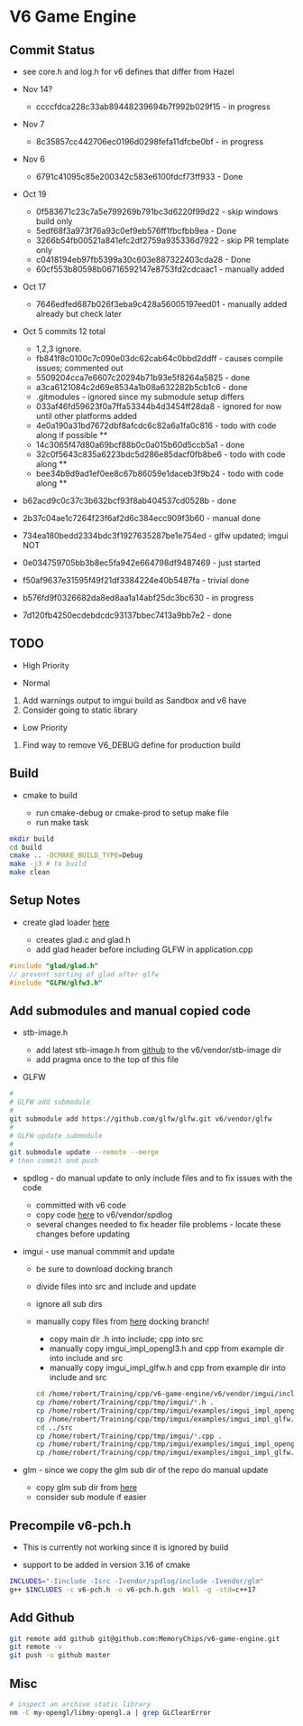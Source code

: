 # V6 Game Engine

## Commit Status

- see core.h and log.h for v6 defines that differ from Hazel

- Nov 14?
  - ccccfdca228c33ab89448239694b7f992b029f15 - in progress

- Nov 7
  - 8c35857cc442706ec0196d0298fefa11dfcbe0bf - in progress

- Nov 6
  - 6791c41095c85e200342c583e6100fdcf73ff933 - Done

- Oct 19
  - 0f583671c23c7a5e799269b791bc3d6220f99d22 - skip windows build only
  - 5edf68f3a973f76a93c0ef9eb576ff1fbcfbb9ea - Done
  - 3266b54fb00521a841efc2df2759a935336d7922 - skip PR template only
  - c0418194eb97fb5399a30c603e887322403cda28 - Done
  - 60cf553b80598b06716592147e8753fd2cdcaac1 - manually added

- Oct 17  
  - 7646edfed687b026f3eba9c428a56005197eed01 - manually added already but check later

- Oct 5 commits 12 total

  - 1,2,3 ignore.
  - fb841f8c0100c7c090e03dc62cab64c0bbd2ddff - causes compile issues; commented out
  - 5509204cca7e6607c20294b71b93e5f8264a5825 - done
  - a3ca6121084c2d69e8534a1b08a632282b5cb1c6 - done
  - .gitmodules - ignored since my submodule setup differs
  - 033af46fd59623f0a7ffa53344b4d3454ff28da8 - ignored for now until other platforms added
  - 4e0a190a31bd7672dbf8afcdc6c82a6a1fa0c816 - todo with code along if possible **
  - 14c3065f47d80a69bcf88b0c0a015b60d5ccb5a1 - done
  - 32c0f5643c835a6223bdc5d286e85dacf0fb8be6 - todo with code along **
  - bee34b9d9ad1ef0ee8c67b86059e1daceb3f9b24 - todo with code along **

- b62acd9c0c37c3b632bcf93f8ab404537cd0528b - done

- 2b37c04ae1c7264f23f6af2d6c384ecc909f3b60 - manual done

- 734ea180bedd2334bdc3f1927635287be1e754ed - glfw updated; imgui NOT

- 0e034759705bb3b8ec5fa942e664798df9487469 - just started

- f50af9637e31595f49f21df3384224e40b5487fa - trivial done

- b576fd9f0326682da8ed8aa1a14abf25dc3bc630 - in progress

- 7d120fb4250ecdebdcdc93137bbec7413a9bb7e2 - done

## TODO

- High Priority

- Normal

1. Add warnings output to imgui build as Sandbox and v6 have
1. Consider going to static library

- Low Priority

1. Find way to remove V6_DEBUG define for production build

## Build

- cmake to build

  - run cmake-debug or cmake-prod to setup make file
  - run make task

```bash
mkdir build
cd build
cmake .. -DCMAKE_BUILD_TYPE=Debug
make -j3 # to build
make clean
```

## Setup Notes

- create glad loader [here](https://glad.dav1d.de/)

  - creates glad.c and glad.h
  - add glad header before including GLFW in application.cpp

```c++
#include "glad/glad.h"
// prevent sorting of glad after glfw
#include "GLFW/glfw3.h"
```

## Add submodules and manual copied code

- stb-image.h

  - add latest stb-image.h from [github](https://github.com/nothings/stb/blob/master/stb_image.h) to the v6/vendor/stb-image dir
  - add pragma once to the top of this file

- GLFW

```bash
#
# GLFW add submodule
#
git submodule add https://github.com/glfw/glfw.git v6/vendor/glfw
#
# GLFW update submodule
#
git submodule update --remote --merge
# then commit and push
```

- spdlog - do manual update to only include files and to fix issues with the code

  - committed with v6 code
  - copy code [here](https://github.com/gabime/spdlog.git) to v6/vendor/spdlog
  - several changes needed to fix header file problems - locate these changes before updating

- imgui - use manual commmit and update

  - be sure to download docking branch
  - divide files into src and include and update
  - ignore all sub dirs
  - manually copy files from [here](https://github.com/ocornut/imgui) docking branch!
    - copy main dir .h into include; cpp into src
    - manually copy imgui_impl_opengl3.h and cpp from example dir into include and src
    - manually copy imgui_impl_glfw.h and cpp from example dir into include and src

    ```bash
    cd /home/robert/Training/cpp/v6-game-engine/v6/vendor/imgui/include
    cp /home/robert/Training/cpp/tmp/imgui/*.h .
    cp /home/robert/Training/cpp/tmp/imgui/examples/imgui_impl_opengl3.h .
    cp /home/robert/Training/cpp/tmp/imgui/examples/imgui_impl_glfw.h .
    cd ../src
    cp /home/robert/Training/cpp/tmp/imgui/*.cpp .
    cp /home/robert/Training/cpp/tmp/imgui/examples/imgui_impl_opengl3.cpp .
    cp /home/robert/Training/cpp/tmp/imgui/examples/imgui_impl_glfw.cpp .

    ```

- glm - since we copy the glm sub dir of the repo do manual update

  - copy glm sub dir from [here](https://github.com/g-truc/glm/tree/master/glm)
  - consider sub module if easier

## Precompile v6-pch.h

- This is currently not working since it is ignored by build

- support to be added in version 3.16 of cmake

```bash
INCLUDES="-Iinclude -Isrc -Ivendor/spdlog/include -Ivendor/glm"
g++ $INCLUDES -c v6-pch.h -o v6-pch.h.gch -Wall -g -std=c++17
```

## Add Github

```bash
git remote add github git@github.com:MemoryChips/v6-game-engine.git
git remote -v
git push -u github master
```

## Misc

```bash
# inspect an archive static library
nm -C my-opengl/libmy-opengl.a | grep GLClearError
```
